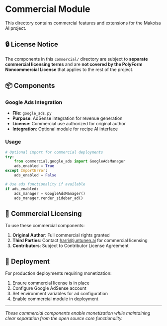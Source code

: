 # Commercial Module

This directory contains commercial features and extensions for the Makoisa AI project.

## 🔒 License Notice

The components in this `commercial/` directory are subject to **separate commercial licensing terms** and are **not covered by the PolyForm Noncommercial License** that applies to the rest of the project.

## 📦 Components

### Google Ads Integration
- **File**: `google_ads.py`
- **Purpose**: AdSense integration for revenue generation
- **License**: Commercial use authorized for original author
- **Integration**: Optional module for recipe AI interface

### Usage

```python
# Optional import for commercial deployments
try:
    from commercial.google_ads import GoogleAdsManager
    ads_enabled = True
except ImportError:
    ads_enabled = False

# Use ads functionality if available
if ads_enabled:
    ads_manager = GoogleAdsManager()
    ads_manager.render_sidebar_ad()
```

## 🤝 Commercial Licensing

To use these commercial components:
1. **Original Author**: Full commercial rights granted
2. **Third Parties**: Contact harri@juntunen.ai for commercial licensing
3. **Contributors**: Subject to Contributor License Agreement

## 🚀 Deployment

For production deployments requiring monetization:
1. Ensure commercial license is in place
2. Configure Google AdSense account
3. Set environment variables for ad configuration
4. Enable commercial module in deployment

---

*These commercial components enable monetization while maintaining clear separation from the open source core functionality.*
